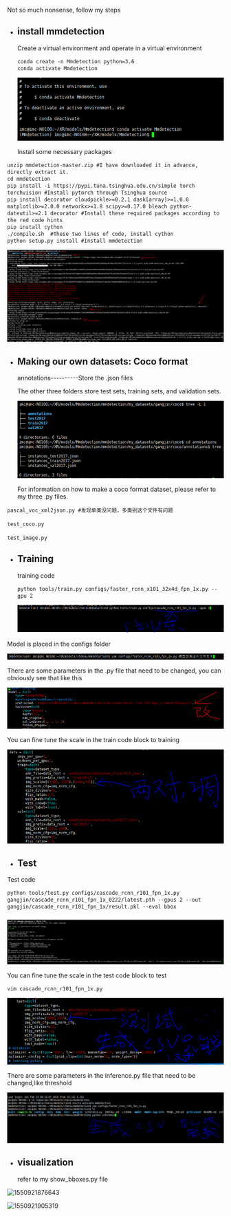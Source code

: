 Not so much nonsense, follow my steps

- ## install mmdetection

  Create a virtual environment and operate in a virtual environment

  ```
  conda create -n Mmdetection python=3.6
  conda activate Mmdetection
  ```

  ![1550925579972](img/1550925579972.png)

  Install some necessary packages

```
unzip mmdetection-master.zip #I have downloaded it in advance, directly extract it.
cd mmdetection
pip install -i https://pypi.tuna.tsinghua.edu.cn/simple torch torchvision #Install pytorch through Tsinghua source
pip install decorator cloudpickle>=0.2.1 dask[array]>=1.0.0 matplotlib>=2.0.0 networkx>=1.8 scipy>=0.17.0 bleach python-dateutil>=2.1 decorator #Install these required packages according to the red code hints
pip install cython
./compile.sh  #These two lines of code, install cython
python setup.py install #Install mmdetection
```

![1550925604767](img/1550925604767.png)

- ## Making our own datasets:  Coco format

  annotations----------Store the .json files

  The other three folders store test sets, training sets, and validation sets.

  ![1550925654468](img/1550925654468.png)

  For information on how to make a coco format dataset, please refer to my three .py files.

```
pascal_voc_xml2json.py #发现单类没问题，多类别这个文件有问题

test_coco.py

test_image.py
```

- ## Training

  training code

  ```
  python tools/train.py configs/faster_rcnn_x101_32x4d_fpn_1x.py --gpu 2
  ```

  ![1550920264271](img/1550920264271.png)

Model is placed in the configs folder

![1550920340426](img/1550920340426.png)

There are some parameters in the .py file that need to be changed, you can obviously see that like this

![1550920383163](img/1550920383163.png)

You can fine tune the scale in the train code block to training

![1550920548009](img/1550920548009.png)

- ## Test

Test code

```
python tools/test.py configs/cascade_rcnn_r101_fpn_1x.py gangjin/cascade_rcnn_r101_fpn_1x_0222/latest.pth --gpus 2 --out gangjin/cascade_rcnn_r101_fpn_1x/result.pkl --eval bbox
```

![1550920691202](img/1550920691202.png)

You can fine tune the scale in the test code block to test

```
vim cascade_rcnn_r101_fpn_1x.py
```

![1550920936785](img/1550920936785.png)

There are some parameters in the inference.py file that need to be changed,like threshold

![1550921594360](img/1550921594360.png)

- ## visualization

  refer to my show_bboxes.py file

![1550921876643](img/1550921876643.png)

![1550921905319](img/1550921905319.png)